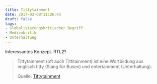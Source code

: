 ```yaml
---
title: Tittytainment
date: 2017-03-08T11:26:43
draft: false
tags:
- Globalisierungskritischer Begriff
- Medienkritik
- Unterhaltung
---
```


Interessantes Konzept. RTL2?

> Tittytainment (oft auch Tittitainment) ist eine Wortbildung aus englisch titty
> (Slang für Busen) und entertainment (Unterhaltung).
>
> Quelle: [Tittytainment](https://de.wikipedia.org/wiki/Tittytainment)

